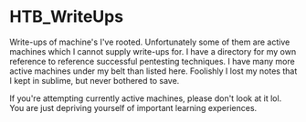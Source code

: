 # HTB_WriteUps

Write-ups of machine's I've rooted. Unfortunately some of them are active machines which I cannot supply write-ups for. I have a directory for my own reference to reference successful pentesting techniques. I have many more active machines under my belt than listed here. Foolishly I lost my notes that I kept in sublime, but never bothered to save.

If you're attempting currently active machines, please don't look at it lol. You are just depriving yourself of important learning experiences.
